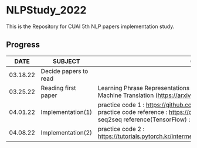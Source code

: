 # NLPStudy_2022
This is the Repository for CUAI 5th NLP papers implementation study. 

## Progress
|DATE|SUBJECT|CONTENT|
|------|---|---|
|03.18.22|Decide papers to read||
|03.25.22|Reading first paper|Learning Phrase Representations using RNN Encoder-Decoder for Statistical Machine Translation (https://arxiv.org/pdf/1406.1078.pdf) |
|04.01.22|Implementation(1) |practice code 1 : https://github.com/bentrevett/pytorch-seq2seq.git <br> practice code reference : https://codlingual.tistory.com/91 <br> seq2seq reference(TensorFlow) : https://wikidocs.net/24996 |
|04.08.22|Implementation(2) |practice code 2 : https://tutorials.pytorch.kr/intermediate/seq2seq_translation_tutorial.html#id5 |
